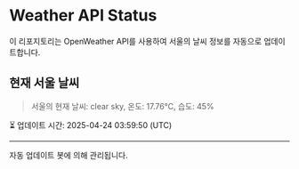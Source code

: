 
# Weather API Status

이 리포지토리는 OpenWeather API를 사용하여 서울의 날씨 정보를 자동으로 업데이트합니다.

## 현재 서울 날씨
> 서울의 현재 날씨: clear sky, 온도: 17.76°C, 습도: 45%

⏳ 업데이트 시간: 2025-04-24 03:59:50 (UTC)

---
자동 업데이트 봇에 의해 관리됩니다.
